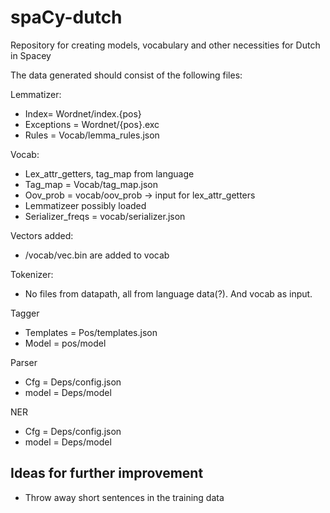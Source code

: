 # spaCy-dutch
Repository for creating models, vocabulary and other necessities for Dutch in Spacey

The data generated should consist of the following files:


Lemmatizer:
*	Index= Wordnet/index.{pos}
*	Exceptions = Wordnet/{pos}.exc
*	Rules = Vocab/lemma_rules.json

Vocab: 
*	Lex_attr_getters, tag_map from language
*	Tag_map = Vocab/tag_map.json
*	Oov_prob = vocab/oov_prob -> input for lex_attr_getters
*	Lemmatizeer possibly loaded
*	Serializer_freqs = vocab/serializer.json
	
Vectors added:
*	/vocab/vec.bin are added to vocab
	
Tokenizer:
*	No files from datapath, all from language data(?). And vocab as input.
	
Tagger
*	Templates = Pos/templates.json
*	Model = pos/model
	
Parser
*	Cfg = Deps/config.json
*	model = Deps/model

NER
*	Cfg = Deps/config.json
* model = Deps/model


## Ideas for further improvement
* Throw away short sentences in the training data
